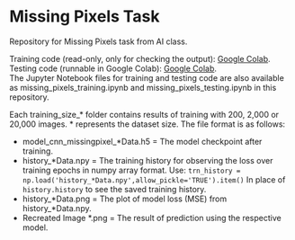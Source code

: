 # Missing Pixels Task
Repository for Missing Pixels task from AI class.

Training code (read-only, only for checking the output): [Google Colab](https://colab.research.google.com/drive/190PMGtKssth3qN9GOeYAsU3ZZjk2gTVy?usp=sharing).  
Testing code (runnable in Google Colab): [Google Colab](https://colab.research.google.com/drive/1xeWMM-3jQGHSL9NsRZutu6May4qJaW-W?usp=sharing).  
The Jupyter Notebook files for training and testing code are also available as missing_pixels_training.ipynb and missing_pixels_testing.ipynb in this repository.

Each training_size_* folder contains results of training with 200, 2,000 or 20,000 images. * represents the dataset size. The file format is as follows:
- model_cnn_missingpixel_*Data.h5 = The model checkpoint after training.
- history_*Data.npy = The training history for observing the loss over training epochs in numpy array format. Use:
  ```trn_history = np.load('history_*Data.npy',allow_pickle='TRUE').item()```
  In place of `history.history` to see the saved training history.
- history_*Data.png = The plot of model loss (MSE) from history_*Data.npy.
- Recreated Image *.png = The result of prediction using the respective model.
